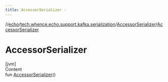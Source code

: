 ```yaml
---
title: AccessorSerializer -
---
```

//[echo](../../index.md)/[tech.whence.echo.support.kafka.serialization](../index.md)/[AccessorSerializer](index.md)/[AccessorSerializer](-accessor-serializer.md)



# AccessorSerializer  
[jvm]  
Content  
fun [AccessorSerializer](-accessor-serializer.md)()  



